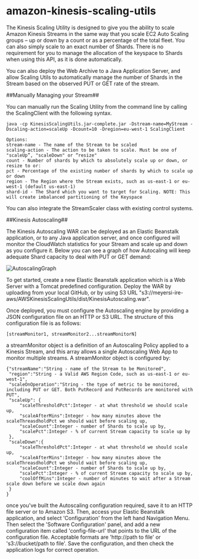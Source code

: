 amazon-kinesis-scaling-utils
============================

The Kinesis Scaling Utility is designed to give you the ability to scale Amazon Kinesis Streams in the same way that you scale EC2 Auto Scaling groups – up or down by a count or as a percentage of the total fleet. You can also simply scale to an exact number of Shards. There is no requirement for you to manage the allocation of the keyspace to Shards when using this API, as it is done automatically.

You can also deploy the Web Archive to a Java Application Server, and allow Scaling Utils to automatically manage the number of Shards in the Stream based on the observed PUT or GET rate of the stream. 

##Manually Managing your Stream##

You can manually run the Scaling Utility from the command line by calling the ScalingClient with the following syntax.
```
java -cp KinesisScalingUtils.jar-complete.jar -Dstream-name=MyStream -Dscaling-action=scaleUp -Dcount=10 -Dregion=eu-west-1 ScalingClient

Options: 
stream-name - The name of the Stream to be scaled
scaling-action - The action to be taken to scale. Must be one of "scaleUp”, "scaleDown" or “resize"
count - Number of shards by which to absolutely scale up or down, or resize to or:
pct - Percentage of the existing number of shards by which to scale up or down
region - The Region where the Stream exists, such as us-east-1 or eu-west-1 (default us-east-1)
shard-id - The Shard which you want to target for Scaling. NOTE: This will create imbalanced partitioning of the Keyspace
```

You can also integrate the StreamScaler class with existing control systems.

##Kinesis Autoscaling##

The Kinesis Autoscaling WAR can be deployed as an Elastic Beanstalk application, or to any Java application server, and once configured will monitor the CloudWatch statistics for your Stream and scale up and down as you configure it. Below you can see a graph of how Autocaling will keep adequate Shard capacity to deal with PUT or GET demand:

![AutoscalingGraph](https://s3-eu-west-1.amazonaws.com/meyersi-ire-aws/KinesisScalingUtility/img/KinesisAutoscalingGraph.png)

To get started, create a new Elastic Beanstalk application which is a Web Server with a Tomcat predefined configuration. Deploy the WAR by uploading from your local GitHub, or by using S3 URL "s3://meyersi-ire-aws/AWSKinesisScalingUtils/dist/KinesisAutoscaling.war".

Once deployed, you must configure the Autoscaling engine by providing a JSON configuration file on an HTTP or S3 URL. The structure of this configuration file is as follows:

```
[streamMonitor1, streamMonitor2...streamMonitorN]
```

a streamMonitor object is a definition of an Autoscaling Policy applied to a Kinesis Stream, and this array allows a single Autoscaling Web App to monitor multiple streams. A streamMonitor object is configured by:

```
{"streamName":"String - name of the Stream to be Monitored",
 "region":"String - a Valid AWS Region Code, such as us-east-1 or eu-west-1",
 "scaleOnOperation":"String - the type of metric to be monitored, including PUT or GET. Both PutRecord and PutRecords are monitored with PUT",
 "scaleUp": {
     "scaleThresholdPct":Integer - at what threshold we should scale up,
     "scaleAfterMins":Integer - how many minutes above the scaleThreasdholdPct we should wait before scaling up,
     "scaleCount":Integer - number of Shards to scale up by,
     "scalePct":Integer - % of current Stream capacity to scale up by
 },
 "scaleDown":{
     "scaleThresholdPct":Integer - at what threshold we should scale up,
     "scaleAfterMins":Integer - how many minutes above the scaleThreasdholdPct we should wait before scaling up,
     "scaleCount":Integer - number of Shards to scale up by,
     "scalePct":Integer - % of current Stream capacity to scale up by,
     "coolOffMins":Integer - number of minutes to wait after a Stream scale down before we scale down again
 }
}
```

once you've built the Autoscaling configuration required, save it to an HTTP file server or to Amazon S3. Then, access your Elastic Beanstalk application, and select 'Configuration' from the left hand Navigation Menu. Then select the 'Software Configuration' panel, and add a new configuration item called 'config-file-url' that points to the URL of the configuration file. Acceptable formats are 'http://path to file' or 's3://bucket/path to file'. Save the configuration, and then check the application logs for correct operation.